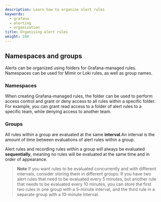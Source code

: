```yaml
---
description: Learn how to organize alert rules
keywords:
  - grafana
  - alerting
  - organization
title: Organising alert rules
weight: 104
---
```


## Namespaces and groups

Alerts can be organized using folders for Grafana-managed rules. Namespaces can be used for Mimir or Loki rules, as well as group names.

### Namespaces

When creating Grafana-managed rules, the folder can be used to perform access control and grant or deny access to all rules within a specific folder. For example, you can grant read access to a folder of alert rules to a specific team, while denying access to another team.

### Groups

All rules within a group are evaluated at the same **interval**.An interval is the amount of time between evaluations of alert rules within a group.

Alert rules and recording rules within a group will always be evaluated **sequentially**, meaning no rules will be evaluated at the same time and in order of appearance.

> **Note** If you want rules to be evaluated concurrently and with different intervals, consider storing them in different groups. If you have two alert rules that need to be evaluated every 5 minutes, but another rule that needs to be evaluated every 10 minutes, you can store the first two rules in one group with a 5-minute interval, and the third rule in a separate group with a 10-minute interval.
